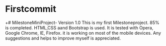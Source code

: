 # Firstcommit

+# MilestoneMiniProject- Version 1.0 
This is my first Milestoneproject.
85% is completed. 
HTML,CSS aand Bootstrap is used. 
It is tested with Opera, Google Chrome, IE, Firefox.
it is working on most of the mobile devices. 
Any suggestions and helps to improve myself is appreciated.
